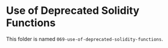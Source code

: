 # Use of Deprecated Solidity Functions

This folder is named `069-use-of-deprecated-solidity-functions`.